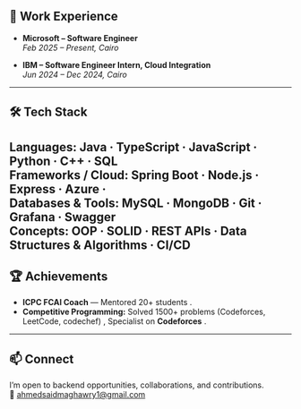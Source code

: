 

## 💼 Work Experience

- **Microsoft – Software Engineer**  
  *Feb 2025 – Present, Cairo*  

- **IBM – Software Engineer Intern, Cloud Integration**  
  *Jun 2024 – Dec 2024, Cairo*  

---

## 🛠️ Tech Stack
**Languages:** Java · TypeScript · JavaScript · Python · C++ · SQL  
**Frameworks / Cloud:** Spring Boot · Node.js · Express · Azure ·  
**Databases & Tools:** MySQL · MongoDB · Git · Grafana · Swagger  
**Concepts:** OOP · SOLID · REST APIs · Data Structures & Algorithms · CI/CD
---

## 🏆 Achievements
- **ICPC FCAI Coach** — Mentored 20+ students .  
- **Competitive Programming:** Solved 1500+ problems (Codeforces, LeetCode, codechef) , Specialist on **Codeforces** .

---

## 📫 Connect
I’m open to backend opportunities, collaborations, and contributions.  
📧 ahmedsaidmaghawry1@gmail.com
